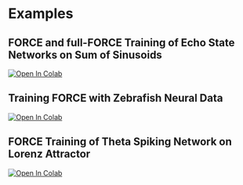 Examples
========

FORCE and full-FORCE Training of Echo State Networks on Sum of Sinusoids
------------------------------------------------------------------------

[![Open In Colab](https://colab.research.google.com/assets/colab-badge.svg)](https://githubtocolab.com/zhenruiliao/tension/tree/main/examples/FORCE_and_full_FORCE_Training_of_Echo_State_Networks_on_Sum_of_Sinusoids.ipynb)


Training FORCE with Zebrafish Neural Data
-----------------------------------------

[![Open In Colab](https://colab.research.google.com/assets/colab-badge.svg)](https://githubtocolab.com/zhenruiliao/tension/tree/main/examples/Training_FORCE_with_Zebrafish_neural_data.ipynb)

 

FORCE Training of Theta Spiking Network on Lorenz Attractor
-----------------------------------------------------------

[![Open In Colab](https://colab.research.google.com/assets/colab-badge.svg)](https://githubtocolab.com/zhenruiliao/tension/tree/main/examples/Training_Theta_Spiking_Network_on_Lorenz_Attractor.ipynb)
